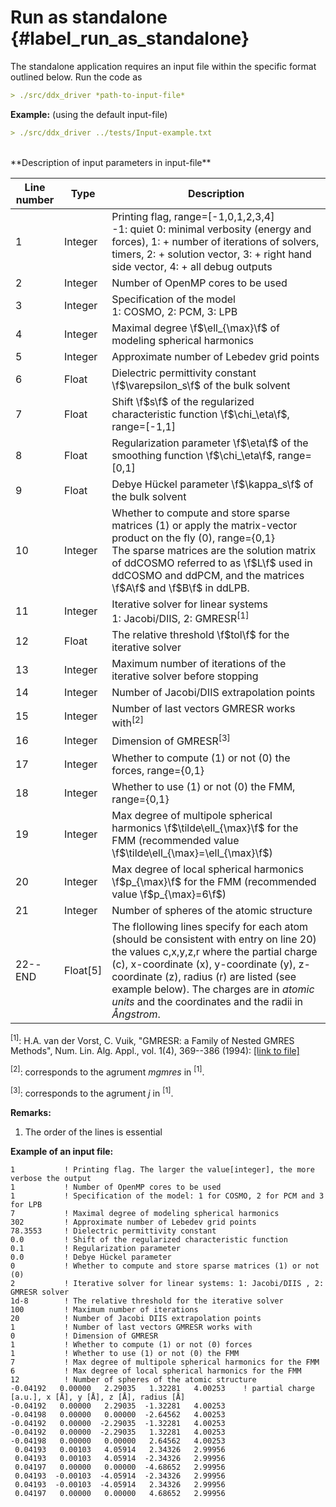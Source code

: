 # Run as standalone  {#label_run_as_standalone}
The standalone application requires an input file within the specific format outlined below. 
Run the code as
``` markdown
> ./src/ddx_driver *path-to-input-file*
```
**Example:** (using the default input-file)
``` markdown
> ./src/ddx_driver ../tests/Input-example.txt
```

<br />
**Description of input parameters in input-file**

Line number  | Type           | Description   
------------- | ------------- | -------------- 
1  | Integer | Printing flag, range=[-1,0,1,2,3,4]  <br /> -1: quiet 0: minimal verbosity (energy and forces), 1: + number of iterations of solvers, timers, 2: + solution vector, 3: + right hand side vector, 4: + all debug outputs   
2  | Integer  | Number of OpenMP cores to be used
3  | Integer  | Specification of the model <br />  1: COSMO, 2: PCM, 3: LPB
4  | Integer  | Maximal degree \f$\ell_{\max}\f$ of modeling spherical harmonics
5  | Integer  | Approximate number of Lebedev grid points
6  | Float    | Dielectric permittivity constant \f$\varepsilon_s\f$ of the bulk solvent
7  | Float    | Shift \f$s\f$ of the regularized characteristic function \f$\chi_\eta\f$, range=[-1,1] 
8  | Float    | Regularization parameter \f$\eta\f$ of the smoothing function \f$\chi_\eta\f$, range=[0,1]
9  | Float    | Debye Hückel parameter \f$\kappa_s\f$ of the bulk solvent
10  | Integer  | Whether to compute and store sparse matrices (1) or apply the matrix-vector product on the fly (0), range={0,1} <br /> The sparse matrices are the solution matrix of ddCOSMO referred to as \f$L\f$ used in ddCOSMO and ddPCM, and the matrices \f$A\f$ and \f$B\f$ in ddLPB.
11 | Integer  | Iterative solver for linear systems <br /> 1: Jacobi/DIIS, 2: GMRESR<sup>[1]</sup>
12 | Float    | The relative threshold \f$tol\f$ for the iterative solver
13 | Integer  | Maximum number of iterations of the iterative solver before stopping
14 | Integer  | Number of Jacobi/DIIS extrapolation points
15 | Integer  | Number of last vectors GMRESR works with<sup>[2]</sup>
16 | Integer  | Dimension of GMRESR<sup>[3]</sup>
17 | Integer  | Whether to compute (1) or not (0) the forces, range={0,1}
18 | Integer  | Whether to use (1) or not (0) the FMM, range={0,1} 
19 | Integer  | Max degree of multipole spherical harmonics \f$\tilde\ell_{\max}\f$ for the FMM (recommended value \f$\tilde\ell_{\max}=\ell_{\max}\f$)
20 | Integer  | Max degree of local spherical harmonics \f$p_{\max}\f$ for the FMM (recommended value \f$p_{\max}=6\f$)
21 | Integer  | Number of spheres of the atomic structure
22--END | Float[5] | The flollowing lines specify for each atom (should be consistent with entry on line 20) the values c,x,y,z,r where the partial charge (c), x-coordinate (x), y-coordinate (y), z-coordinate (z), radius (r) are listed (see example below). The charges are in *atomic units* and the coordinates and the radii in *Ångstrom*.

<sup>[1]</sup>: H.A. van der Vorst, C. Vuik, "GMRESR: a Family of Nested GMRES Methods", Num. Lin. Alg. Appl., vol. 1(4), 369--386 (1994): <a href="https://webspace.science.uu.nl/~vorst102/gmresr.f">[link to file]</a> 

<sup>[2]</sup>: corresponds to the agrument *mgmres* in <sup>[1]</sup>.

<sup>[3]</sup>: corresponds to the agrument *j* in <sup>[1]</sup>.

**Remarks:**
1. The order of the lines is essential


**Example of an input file:**
```
1           ! Printing flag. The larger the value[integer], the more verbose the output
1           ! Number of OpenMP cores to be used
1           ! Specification of the model: 1 for COSMO, 2 for PCM and 3 for LPB
7           ! Maximal degree of modeling spherical harmonics
302         ! Approximate number of Lebedev grid points
78.3553     ! Dielectric permittivity constant
0.0         ! Shift of the regularized characteristic function
0.1         ! Regularization parameter
0.0         ! Debye Hückel parameter
0           ! Whether to compute and store sparse matrices (1) or not (0)
2           ! Iterative solver for linear systems: 1: Jacobi/DIIS , 2: GMRESR solver
1d-8        ! The relative threshold for the iterative solver
100         ! Maximum number of iterations
20          ! Number of Jacobi DIIS extrapolation points
1           ! Number of last vectors GMRESR works with
0           ! Dimension of GMRESR
1           ! Whether to compute (1) or not (0) forces
1           ! Whether to use (1) or not (0) the FMM
7           ! Max degree of multipole spherical harmonics for the FMM
6           ! Max degree of local spherical harmonics for the FMM
12          ! Number of spheres of the atomic structure
-0.04192   0.00000   2.29035   1.32281   4.00253    ! partial charge [a.u.], x [Å], y [Å], z [Å], radius [Å]
-0.04192   0.00000   2.29035  -1.32281   4.00253
-0.04198   0.00000   0.00000  -2.64562   4.00253
-0.04192   0.00000  -2.29035  -1.32281   4.00253
-0.04192   0.00000  -2.29035   1.32281   4.00253
-0.04198   0.00000   0.00000   2.64562   4.00253
 0.04193   0.00103   4.05914   2.34326   2.99956
 0.04193   0.00103   4.05914  -2.34326   2.99956
 0.04197   0.00000   0.00000  -4.68652   2.99956
 0.04193  -0.00103  -4.05914  -2.34326   2.99956
 0.04193  -0.00103  -4.05914   2.34326   2.99956
 0.04197   0.00000   0.00000   4.68652   2.99956
```


